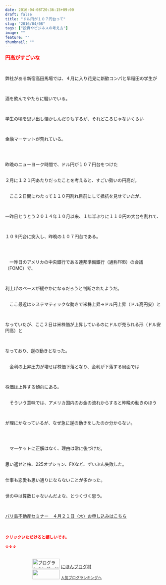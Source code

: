 ```yaml
---
date: 2016-04-08T20:36:15+09:00
draft: false
title: "ドル円が１０７円台って"
slug: "2016/04/08"
tags: ["投資やビジネスの考え方"]
image: ""
feature: ""
thumbnail: ""
---
```

<p><font color="#ff0000" size="3"><strong>円高がすごいな</strong></font></p><br/><p>弊社がある新宿高田馬場では、４月に入り花見に新歓コンパと早稲田の学生が</p><br/><p>酒を飲んでやたらに騒いでいる。</p><br/><p>学生の頃を思い出し懐かしんだりもするが、それどころじゃないくらい</p><br/><p>金融マーケットが荒れている。</p><br/><br/><p>昨晩のニューヨーク時間で、ドル円が１０７円台をつけた</p><p><br/>２月に１２１円あたりだったことを考えると、すごい勢いの円高だ。</p><p><br/>　ここ２日間にわたって１１０円割れ目前にして抵抗を見せていたが、</p><br/><p>一昨日とうとう２０１４年１０月以来、１年半ぶりに１１０円の大台を割れて、</p><br/><p>１０９円台に突入し、昨晩の１０７円台である。</p><br/><p><br/>　一昨日のアメリカの中央銀行である連邦準備銀行（通称FRB）の会議（FOMC）で、</p><br/><p>利上げのペースが緩やかになるだろうと判断されたようだ。</p><p><br/>　ここ最近はシステマティックな動きで米株上昇→ドル円上昇（ドル高円安）と</p><br/><p>なっていたが、ここ２日は米株価が上昇しているのにドルが売られる形（ドル安円高）と</p><br/><p>なっており、逆の動きとなった。</p><p><br/>　金利の上昇圧力が増せば株価下落となり、金利が下落する局面では</p><br/><p>株価は上昇する傾向にある。</p><p><br/>　そういう意味では、アメリカ国内のお金の流れからすると昨晩の動きのほう</p><br/><p>が理にかなっているが、なぜ急に逆の動きをしたのか分からない。</p><br/><p><br/>　マーケットに正解はなく、理由は常に後づけだ。</p><p><br/>思い返せと株、225オプション、FXなど、ずいぶん失敗した。</p><p><br/>仕事も恋愛も思い通りにならないことが多かった。</p><p><br/>世の中は算数じゃないんだよな、とつくづく思う。</p><p><br/></p><p><a href="iin.co.jp" target="_blank">バリ島不動産セミナー　４月２１日（木）お申し込みはこちら</a><br/><br/><br/></p><p><font color="#ff0000" size="2"><strong>クリックいただけると嬉しいです。<br/></strong></font></p><p><font color="#ff0000" size="2"><strong>↓↓↓</strong></font></p><p><br/><a href="ranking.html" target="_blank"><img border="0" alt="ブログランキング・にほんブログ村へ" src="data:image/svg+xml;charset=utf-8,%3Csvg%20xmlns%3D%22http%3A%2F%2Fwww.w3.org%2F2000%2Fsvg%22%20title%3D%22Placeholder%20for%20Images%22%20role%3D%22presentation%22%20viewBox%3D%220%200%2088%2031%22%20%2F%3E" width="88" height="31" data-src="https://img-proxy.blog-video.jp/images?url=http%3A%2F%2Fwww.blogmura.com%2Fimg%2Fwww88_31.gif" style="aspect-ratio: auto 88 / 31;"/><noscript><img border="0" alt="ブログランキング・にほんブログ村へ" src="https://img-proxy.blog-video.jp/images?url=http%3A%2F%2Fwww.blogmura.com%2Fimg%2Fwww88_31.gif" width="88" height="31"></noscript></a> <a href="ranking.html" target="_blank">にほんブログ村</a> <br/><a title="人気ブログランキングへ" href="link.php?1804582"><img border="0" src="data:image/svg+xml;charset=utf-8,%3Csvg%20xmlns%3D%22http%3A%2F%2Fwww.w3.org%2F2000%2Fsvg%22%20title%3D%22Placeholder%20for%20Images%22%20role%3D%22presentation%22%20viewBox%3D%220%200%2088%2031%22%20%2F%3E" width="88" height="31" data-src="https://blog.with2.net/img/banner/banner_22.gif" style="aspect-ratio: auto 88 / 31;"/><noscript><img border="0" src="https://blog.with2.net/img/banner/banner_22.gif" width="88" height="31"></noscript></a> <a style="FONT-SIZE: 12px" href="link.php?1804582">人気ブログランキングへ</a> </p>

